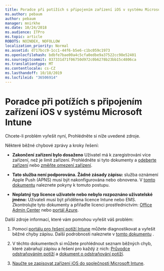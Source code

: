 ```yaml
---
title: Poradce při potížích s připojením zařízení iOS v systému Microsoft Intune
ms.author: pebaum
author: pebaum
manager: mnirkhe
ms.date: 10/24/2018
ms.audience: ITPro
ms.topic: article
ROBOTS: NOINDEX, NOFOLLOW
localization_priority: Normal
ms.assetid: d717bcc9-1cc1-44f6-b5e6-c1bc059c1973
ms.openlocfilehash: bdbfe7bae00a4c5cfa0edbe9a37522cc98e52401
ms.sourcegitcommit: 037331d71f06750d972c0b6278b23bb15c4806ca
ms.translationtype: MT
ms.contentlocale: cs-CZ
ms.lasthandoff: 10/18/2019
ms.locfileid: "36506914"
---
```

# <a name="troubleshoot-issues-with-enrolling-ios-devices-in-microsoft-intune"></a>Poradce při potížích s připojením zařízení iOS v systému Microsoft Intune

Chcete-li problém vyřešit nyní, Prohlédněte si níže uvedené zdroje. 
  
Některé běžné chybové zprávy a kroky řešení:
  
- **Zakončení zařízení bylo dosaženo** Uživatel má k zaregistrováni více zařízení, než je limit zařízení. Prohlédněte si tyto dokumenty a [odeberte zařízení](https://docs.microsoft.com/intune/devices-wipe) nebo [změňte omezení zařízení](https://docs.microsoft.com/intune/enrollment-restrictions-set#set-device-limit-restrictions).
    
- **Tato služba není podporována. Žádné zásady zápisu:** služba oznámení Apple Push (APNS) musí být nakonfigurována nebo obnovena. V [tomto dokumentu](https://docs.microsoft.com/intune/apple-mdm-push-certificate-get) naleznete pokyny k tomuto postupu. 
    
- **Neplatný typ licence uživatele nebo nebylo rozpoznáno uživatelské jméno:** Uživateli musí být přidělena licence Intune nebo EMS. Zkontrolujte tyto dokumenty a přiřaďte licenci prostřednictvím: [Office Admin Center](https://docs.microsoft.com/intune/licenses-assign) nebo [portál Azure](https://docs.microsoft.com/azure/active-directory/license-users-groups).
    
Další zdroje informací, které vám pomohou vyřešit váš problém:
  
1. Pomocí [portálu pro řešení potíží Intune](https://devicemanagement.microsoft.com/#blade/Microsoft_Intune_DeviceSettings/TroubleshootBlade) můžete diagnostikovat a vyřešit běžné chyby zápisu. Další podrobnosti naleznete v [tomto dokumentu](https://docs.microsoft.com/intune/help-desk-operators) . 
    
2. V těchto dokumentech si můžete prohlédnout seznam běžných chyb, které zabraňují zápisu a řešení pro každý z nich: [Průvodce odstraňováním potíží](https://support.microsoft.com/help/4039809/troubleshooting-ios-device-enrollment-in-intune) a [dokument o odstraňování potíží](https://docs.microsoft.com/intune-classic/troubleshoot/troubleshoot-device-enrollment-in-intune).
    
3. [Naučte se zapisovat zařízení iOS do společnosti Microsoft Intune](https://docs.microsoft.com/intune/ios-enroll).
    

